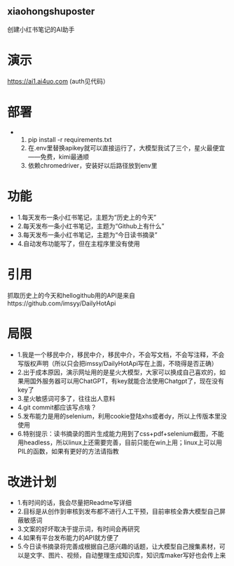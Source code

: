 ## xiaohongshuposter
创建小红书笔记的AI助手

# 演示
https://ai1.ai4uo.com (auth见代码）

# 部署
- 1. pip install -r requirements.txt
  2. 在.env里替换apikey就可以直接运行了，大模型我试了三个，星火最便宜——免费，kimi最通顺
  3. 依赖chromedriver，安装好以后路径放到env里

# 功能
- 1.每天发布一条小红书笔记，主题为“历史上的今天”
- 2.每天发布一条小红书笔记，主题为“Github上有什么”
- 3.每天发布一条小红书笔记，主题为“今日读书摘录”
- 4.自动发布功能写了，但在主程序里没有使用

# 引用
抓取历史上的今天和hellogithub用的API是来自https://github.com/imsyy/DailyHotApi

# 局限
- 1.我是一个移民中介，移民中介，移民中介，不会写文档，不会写注释，不会写版权声明（所以只会把imssy/DailyHotApi写在上面，不晓得是否正确） 
- 2.出于成本原因，演示网址用的是星火大模型，大家可以换成自己喜欢的，如果用国外服务器可以用ChatGPT，有key就能合法使用Chatgpt了，现在没有key了 
- 3.星火敏感词可多了，往往出人意料
- 4.git commit都应该写点啥？
- 5.发布能力是用的selenium，利用cookie登陆xhs或者dy，所以上传版本里没使用
- 6.特别提示：读书摘录的图片生成能力用到了css+pdf+selenium截图，不能用headless，所以linux上还需要完善，目前只能在win上用；linux上可以用PIL的函数，如果有更好的方法请指教

# 改进计划
- 1.有时间的话，我会尽量把Readme写详细 
- 2.目标是从创作到审核到发布都不进行人工干预，目前审核全靠大模型自己屏蔽敏感词 
- 3.文案的好坏取决于提示词，有时间会再研究
- 4.如果有平台发布能力的API就方便了
- 5.今日读书摘录将完善成根据自己感兴趣的话题，让大模型自己搜集素材，可以是文字、图片、视频，自动整理生成知识库，知识库maker写好也会传上来
